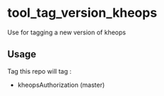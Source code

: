 # tool_tag_version_kheops
Use for tagging a new version of kheops 

## Usage

Tag this repo will tag : 
- kheopsAuthorization (master)
